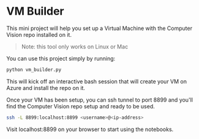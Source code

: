 # VM Builder

This mini project will help you set up a Virtual Machine with the Computer
Vision repo installed on it. 

> Note: this tool only works on Linux or Mac

You can use this project simply by running:
```bash
python vm_builder.py
```

This will kick off an interactive bash session that will create your VM on
Azure and install the repo on it. 

Once your VM has been setup, you can ssh tunnel to port 8899 and you'll
find the Computer Vision repo setup and ready to be used.
```bash
ssh -L 8899:localhost:8899 <username>@<ip-address>
```

Visit localhost:8899 on your browser to start using the notebooks.


